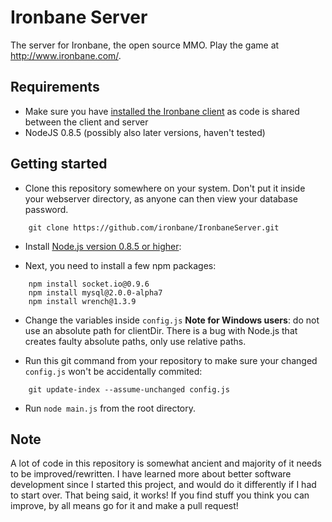 Ironbane Server
==============

The server for Ironbane, the open source MMO. 
Play the game at <http://www.ironbane.com/>.

## Requirements

* Make sure you have [installed the Ironbane client](https://github.com/ironbane/IronbaneClient) as code is shared between the client and server
* NodeJS 0.8.5 (possibly also later versions, haven't tested)

## Getting started

* Clone this repository somewhere on your system. Don't put it inside your webserver directory, as anyone can then view your database password.
```
    git clone https://github.com/ironbane/IronbaneServer.git
```

* Install [Node.js version 0.8.5 or higher](http://nodejs.org/download/):

* Next, you need to install a few npm packages:
```
	npm install socket.io@0.9.6 
	npm install mysql@2.0.0-alpha7
	npm install wrench@1.3.9
```
* Change the variables inside ```config.js```
   **Note for Windows users**: do not use an absolute path for clientDir. There is a bug with Node.js that creates faulty absolute paths, only use relative paths.

* Run this git command from your repository to make sure your changed ```config.js``` won't be accidentally commited:
```
	git update-index --assume-unchanged config.js
```

* Run ```node main.js``` from the root directory.   

## Note

A lot of code in this repository is somewhat ancient and majority of it needs to be improved/rewritten.
I have learned more about better software development since I started this project, and would do it differently if I had to start over.
That being said, it works! If you find stuff you think you can improve, by all means go for it and make a pull request!
